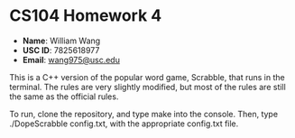 # CS104 Homework 4

- **Name**: William Wang
- **USC ID**: 7825618977
- **Email**: wang975@usc.edu

This is a C++ version of the popular word game, Scrabble, that runs
in the terminal. The rules are very slightly modified, but most of the rules are
still the same as the official rules.

To run, clone the repository, and type make into the console. Then, type
./DopeScrabble config.txt, with the appropriate config.txt file.
